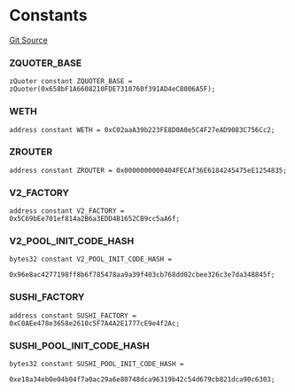 # Constants
[Git Source](https://github.com/zammdefi/zRouter/blob/69617a4a7c4ee7b21900c469f2a65ec825391317/src/zQuoter.sol)

### ZQUOTER_BASE

```solidity
zQuoter constant ZQUOTER_BASE = zQuoter(0x658bF1A6608210FDE7310760f391AD4eC8006A5F);
```

### WETH

```solidity
address constant WETH = 0xC02aaA39b223FE8D0A0e5C4F27eAD9083C756Cc2;
```

### ZROUTER

```solidity
address constant ZROUTER = 0x0000000000404FECAf36E6184245475eE1254835;
```

### V2_FACTORY

```solidity
address constant V2_FACTORY = 0x5C69bEe701ef814a2B6a3EDD4B1652CB9cc5aA6f;
```

### V2_POOL_INIT_CODE_HASH

```solidity
bytes32 constant V2_POOL_INIT_CODE_HASH =
    0x96e8ac4277198ff8b6f785478aa9a39f403cb768dd02cbee326c3e7da348845f;
```

### SUSHI_FACTORY

```solidity
address constant SUSHI_FACTORY = 0xC0AEe478e3658e2610c5F7A4A2E1777cE9e4f2Ac;
```

### SUSHI_POOL_INIT_CODE_HASH

```solidity
bytes32 constant SUSHI_POOL_INIT_CODE_HASH =
    0xe18a34eb0e04b04f7a0ac29a6e80748dca96319b42c54d679cb821dca90c6303;
```

